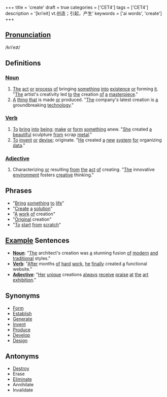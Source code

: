 +++
title = 'create'
draft = true
categories = ['CET4']
tags = ['CET4']
description = '[kriˈeit] vt.创造；引起，产生'
keywords = ['ai words', 'create']
+++

## [Pronunciation](/en/post/pronunciation/)
/kriˈeɪt/

## Definitions
### [Noun](/en/post/noun/)
1. [The](/en/post/the/) [act](/en/post/act/) [or](/en/post/or/) [process](/en/post/process/) [of](/en/post/of/) bringing [something](/en/post/something/) [into](/en/post/into/) [existence](/en/post/existence/) [or](/en/post/or/) forming [it](/en/post/it/). "[The](/en/post/the/) artist's creativity led [to](/en/post/to/) [the](/en/post/the/) creation [of](/en/post/of/) [a](/en/post/a/) [masterpiece](/en/post/masterpiece/)."
2. [A](/en/post/a/) [thing](/en/post/thing/) [that](/en/post/that/) is made [or](/en/post/or/) produced. "[The](/en/post/the/) company's latest creation is [a](/en/post/a/) groundbreaking [technology](/en/post/technology/)."

### [Verb](/en/post/verb/)
1. [To](/en/post/to/) [bring](/en/post/bring/) [into](/en/post/into/) [being](/en/post/being/); [make](/en/post/make/) [or](/en/post/or/) [form](/en/post/form/) [something](/en/post/something/) anew. "[She](/en/post/she/) created [a](/en/post/a/) [beautiful](/en/post/beautiful/) sculpture [from](/en/post/from/) scrap [metal](/en/post/metal/)."
2. [To](/en/post/to/) [invent](/en/post/invent/) [or](/en/post/or/) [devise](/en/post/devise/); originate. "[He](/en/post/he/) created [a](/en/post/a/) [new](/en/post/new/) [system](/en/post/system/) [for](/en/post/for/) organizing [data](/en/post/data/)."

### [Adjective](/en/post/adjective/)
1. Characterizing [or](/en/post/or/) resulting [from](/en/post/from/) [the](/en/post/the/) [act](/en/post/act/) [of](/en/post/of/) creating. "[The](/en/post/the/) innovative [environment](/en/post/environment/) fosters [creative](/en/post/creative/) thinking."

## Phrases
- "[Bring](/en/post/bring/) [something](/en/post/something/) [to](/en/post/to/) [life](/en/post/life/)"
- "[Create](/en/post/create/) [a](/en/post/a/) [solution](/en/post/solution/)"
- "[A](/en/post/a/) [work](/en/post/work/) [of](/en/post/of/) creation"
- "[Original](/en/post/original/) creation"
- "[To](/en/post/to/) [start](/en/post/start/) [from](/en/post/from/) [scratch](/en/post/scratch/)"

## [Example](/en/post/example/) Sentences
- **[Noun](/en/post/noun/)**: "[The](/en/post/the/) architect's creation was [a](/en/post/a/) stunning fusion [of](/en/post/of/) [modern](/en/post/modern/) [and](/en/post/and/) [traditional](/en/post/traditional/) styles."
- **[Verb](/en/post/verb/)**: "[After](/en/post/after/) months [of](/en/post/of/) [hard](/en/post/hard/) [work](/en/post/work/), [he](/en/post/he/) [finally](/en/post/finally/) created [a](/en/post/a/) functional website."
- **[Adjective](/en/post/adjective/)**: "[Her](/en/post/her/) [unique](/en/post/unique/) creations [always](/en/post/always/) [receive](/en/post/receive/) [praise](/en/post/praise/) [at](/en/post/at/) [the](/en/post/the/) [art](/en/post/art/) [exhibition](/en/post/exhibition/)."

## Synonyms
- [Form](/en/post/form/)
- [Establish](/en/post/establish/)
- [Generate](/en/post/generate/)
- [Invent](/en/post/invent/)
- [Produce](/en/post/produce/)
- [Develop](/en/post/develop/)
- [Design](/en/post/design/)

## Antonyms
- [Destroy](/en/post/destroy/)
- Erase
- [Eliminate](/en/post/eliminate/)
- Annihilate
- Invalidate
